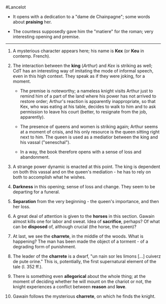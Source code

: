#Lancelot

- It opens with a dedication to a "dame de Chainpagne"; some words about __praising__ her.

- The countess supposedly gave him the "matiere" for the roman; very interesting opening and premise.

- - -

1. A mysterious character appears here; his name is __Kex__ (or __Keu__ in contemp. French).

1. The interaction between the __king__ (_Arthur_) and _Kex_ is striking as well; CdT has an interesting way of imitating the mode of informal speech, even in this high context. They speak as if they were joking, for a moment.

	- The premise is noteworthy; a nameless knight visits Arthur just to remind him of a part of the land where his power has not arrived to restore order; Arthur's reaction is apparently inappropriate, so that Kex, who was eating at his table, decides to walk to him and to ask permission to leave his court (better, to resignate from the job, apparently).

	- The presence of queens and women is striking again; Arthur seems at a moment of crisis, and his only resource is the queen sitting right next to him. The queen is used as a mediatior between the king and his vassal ("seneschal"). 

	- In a way, the book therefore opens with a sense of loss and abandonment.

1. A strange power dynamic is enacted at this point. The king is dependent on both this vassal and on the queen's mediation - he has to rely on both to accomplish what he wishes.

1. __Darkness__ in this opening; sense of loss and change. They seem to be departing for a funeral.

1. __Separation__ from the very beginning - the queen's importance, and then her loss.

1. A great deal of attention is given to the __horses__ in this section. Gawain almost kills one for labor and sweat. Idea of __sacrifice__, perhaps? Of what can be __disposed__ of, although crucial (the horse, the queen)?

1. At last, we see the __charrete__, in the middle of the woods. What is happening? The man has been made the object of a torment - of a degrading form of punishment.

1. The leader of the __charrete__ is a dwarf, "un nain sor les limons [...] cuiverz de pute orine." This is, potentially, the first supernatural element of the tale (l. 352 ff.).

1. There is something even __allegorical__ about the whole thing; at the moment of deciding whether he will mount on the chariot or not, the knight experiences a conflict between __reason__ and __love__.

1. Gawain follows the mysterious __charrete__, on which he finds the knight.
